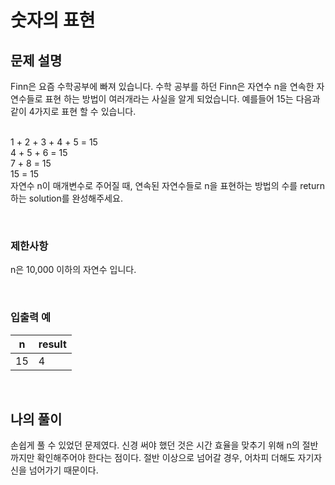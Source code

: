 # 숫자의 표현

## 문제 설명
Finn은 요즘 수학공부에 빠져 있습니다. 수학 공부를 하던 Finn은 자연수 n을 연속한 자연수들로 표현 하는 방법이 여러개라는 사실을 알게 되었습니다. 예를들어 15는 다음과 같이 4가지로 표현 할 수 있습니다.<br><br>

1 + 2 + 3 + 4 + 5 = 15<br>
4 + 5 + 6 = 15<br>
7 + 8 = 15<br>
15 = 15<br>
자연수 n이 매개변수로 주어질 때, 연속된 자연수들로 n을 표현하는 방법의 수를 return하는 solution를 완성해주세요.

<br>

### 제한사항
n은 10,000 이하의 자연수 입니다.

<br>

### 입출력 예
| n  | result |
|----|--------|
| 15 | 4      |

<br>

## 나의 풀이
손쉽게 풀 수 있었던 문제였다. 신경 써야 했던 것은 시간 효율을 맞추기 위해 n의 절반까지만 확인해주어야 한다는 점이다. 절반 이상으로 넘어갈 경우, 어차피 더해도 자기자신을 넘어가기 때문이다.